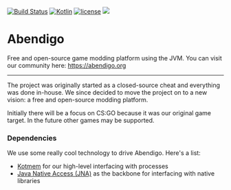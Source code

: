 [![Build Status](https://travis-ci.org/Jire/Abendigo.svg?branch=master)](https://travis-ci.org/Jire/Abendigo)
[![Kotlin](https://img.shields.io/badge/kotlin-1.0.2-blue.svg)](http://kotlinlang.org)
[![license](https://img.shields.io/badge/license-GPL%203.0-yellowgreen.svg)](https://github.com/Jire/Abendigo/blob/master/LICENSE)
[![](https://jitpack.io/v/Jire/Abendigo.svg)](https://jitpack.io/#Jire/Abendigo)
# Abendigo
Free and open-source game modding platform using the JVM. You can visit our community here: https://abendigo.org

---

The project was originally started as a closed-source cheat and everything was done in-house. We since decided to move the project on to a new vision: a free and open-source modding platform.

Initially there will be a focus on CS:GO because it was our original game target. In the future other games may be supported.

### Dependencies

We use some really cool technology to drive Abendigo. Here's a list:

- [Kotmem](https://github.com/Jire/Kotmem) for our high-level interfacing with processes
- [Java Native Access (JNA)](https://github.com/java-native-access/jna) as the backbone for interfacing with native libraries